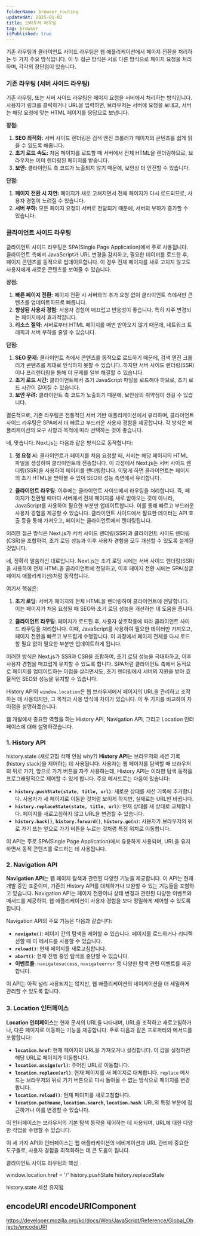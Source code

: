 ```yaml
---
folderName: browser_routing
updatedAt: 2025-01-02
title: 브라우저 라우팅
tag: browser
isPublished: true
---
```


기존 라우팅과 클라이언트 사이드 라우팅은 웹 애플리케이션에서 페이지 전환을 처리하는 두 가지 주요 방식입니다. 이 두 접근 방식은 서로 다른 방식으로 페이지 요청을 처리하며, 각각의 장단점이 있습니다.

### 기존 라우팅 (서버 사이드 라우팅)

기존 라우팅, 또는 서버 사이드 라우팅은 페이지 요청을 서버에서 처리하는 방식입니다. 사용자가 링크를 클릭하거나 URL을 입력하면, 브라우저는 서버에 요청을 보내고, 서버는 해당 요청에 맞는 HTML 페이지를 응답으로 보냅니다.

**장점:**

1. **SEO 최적화:** 서버 사이드 렌더링은 검색 엔진 크롤러가 페이지의 콘텐츠를 쉽게 읽을 수 있도록 해줍니다.
2. **초기 로드 속도:** 처음 페이지를 로드할 때 서버에서 전체 HTML을 렌더링하므로, 브라우저는 이미 렌더링된 페이지를 받습니다.
3. **보안:** 클라이언트 측 코드가 노출되지 않기 때문에, 보안상 더 안전할 수 있습니다.

**단점:**

1. **페이지 전환 시 지연:** 페이지가 새로 고쳐지면서 전체 페이지가 다시 로드되므로, 사용자 경험이 느려질 수 있습니다.
2. **서버 부하:** 모든 페이지 요청이 서버로 전달되기 때문에, 서버의 부하가 증가할 수 있습니다.

### 클라이언트 사이드 라우팅

클라이언트 사이드 라우팅은 SPA(Single Page Application)에서 주로 사용됩니다. 클라이언트 측에서 JavaScript가 URL 변경을 감지하고, 필요한 데이터를 로드한 후, 페이지 콘텐츠를 동적으로 업데이트합니다. 이 경우 전체 페이지를 새로 고치지 않고도 사용자에게 새로운 콘텐츠를 보여줄 수 있습니다.

**장점:**

1. **빠른 페이지 전환:** 페이지 전환 시 서버와의 추가 요청 없이 클라이언트 측에서만 콘텐츠를 업데이트하므로 빠릅니다.
2. **향상된 사용자 경험:** 사용자 경험이 매끄럽고 반응성이 좋습니다. 특히 자주 변경되는 페이지에서 효과적입니다.
3. **리소스 절약:** 서버로부터 HTML 페이지를 매번 받아오지 않기 때문에, 네트워크 트래픽과 서버 부하를 줄일 수 있습니다.

**단점:**

1. **SEO 문제:** 클라이언트 측에서 콘텐츠를 동적으로 로드하기 때문에, 검색 엔진 크롤러가 콘텐츠를 제대로 인식하지 못할 수 있습니다. 하지만 서버 사이드 렌더링(SSR)이나 프리렌더링을 통해 이 문제를 일부 해결할 수 있습니다.
2. **초기 로드 시간:** 클라이언트에서 초기 JavaScript 파일을 로드해야 하므로, 초기 로드 시간이 길어질 수 있습니다.
3. **보안 우려:** 클라이언트 측 코드가 노출되기 때문에, 보안상의 취약점이 생길 수 있습니다.

결론적으로, 기존 라우팅은 전통적인 서버 기반 애플리케이션에서 유리하며, 클라이언트 사이드 라우팅은 SPA에서 더 빠르고 부드러운 사용자 경험을 제공합니다. 각 방식은 애플리케이션의 요구 사항과 목적에 따라 선택하는 것이 좋습니다.

네, 맞습니다. Next.js는 다음과 같은 방식으로 동작합니다:

1. **첫 요청 시**: 클라이언트가 페이지를 처음 요청할 때, 서버는 해당 페이지의 HTML 파일을 생성하여 클라이언트에 전송합니다. 이 과정에서 Next.js는 서버 사이드 렌더링(SSR)을 사용하여 페이지를 렌더링합니다. 이렇게 하면 클라이언트는 페이지의 초기 HTML을 받아볼 수 있어 SEO와 성능 측면에서 유리합니다.

2. **클라이언트 라우팅**: 이후에는 클라이언트 사이드에서 라우팅을 처리합니다. 즉, 페이지가 전환될 때마다 서버에서 전체 페이지를 새로 받아오는 것이 아니라, JavaScript를 사용하여 필요한 부분만 업데이트합니다. 이를 통해 빠르고 부드러운 사용자 경험을 제공할 수 있습니다. 클라이언트 사이드에서 필요한 데이터는 API 호출 등을 통해 가져오고, 페이지는 클라이언트에서 렌더링됩니다.

이러한 접근 방식은 Next.js가 서버 사이드 렌더링(SSR)과 클라이언트 사이드 렌더링(CSR)을 조합하여, 초기 로딩 성능과 이후 사용자 경험을 모두 개선할 수 있도록 설계된 것입니다.

네, 정확히 말씀하신 대로입니다. Next.js는 초기 로딩 시에는 서버 사이드 렌더링(SSR)을 사용하여 전체 HTML을 클라이언트에 전달하고, 이후 페이지 전환 시에는 SPA(싱글 페이지 애플리케이션)처럼 동작합니다.

여기서 핵심은:

1. **초기 로딩**: 서버가 페이지의 전체 HTML을 렌더링하여 클라이언트에 전달합니다. 이는 페이지가 처음 요청될 때 SEO와 초기 로딩 성능을 개선하는 데 도움을 줍니다.

2. **클라이언트 라우팅**: 페이지가 로드된 후, 사용자 상호작용에 따라 클라이언트 사이드 라우팅을 처리합니다. 이때, JavaScript를 사용하여 필요한 데이터만 가져오고, 페이지 전환을 빠르고 부드럽게 수행합니다. 이 과정에서 페이지 전체를 다시 로드할 필요 없이 필요한 부분만 업데이트하게 됩니다.

이러한 방식은 Next.js가 SSR과 CSR을 조합하여, 초기 로딩 성능을 극대화하고, 이후 사용자 경험을 매끄럽게 유지할 수 있도록 합니다. SPA처럼 클라이언트 측에서 동적으로 페이지를 업데이트하는 이점을 살리면서도, 초기 렌더링에서 서버의 지원을 받아 효율적인 SEO와 성능을 유지할 수 있습니다.

History API와 `window.location`은 웹 브라우저에서 페이지의 URL을 관리하고 조작하는 데 사용되지만, 그 목적과 사용 방식에 차이가 있습니다. 이 두 가지를 비교하여 차이점을 설명하겠습니다.

웹 개발에서 중요한 역할을 하는 History API, Navigation API, 그리고 Location 인터페이스에 대해 설명하겠습니다.

### 1. History API

history.state (새로고침 삭제 안됨 why?)
**History API**는 브라우저의 세션 기록(history stack)을 제어하는 데 사용됩니다. 사용자는 웹 페이지를 탐색할 때 브라우저의 뒤로 가기, 앞으로 가기 버튼을 자주 사용하는데, History API는 이러한 탐색 동작을 프로그래밍적으로 제어할 수 있게 합니다. 주요 메서드로는 다음이 있습니다:

- **`history.pushState(state, title, url)`**: 새로운 상태를 세션 기록에 추가합니다. 사용자가 새 페이지로 이동한 것처럼 보이게 하지만, 실제로는 URL만 바뀝니다.
- **`history.replaceState(state, title, url)`**: 현재 상태를 새 상태로 교체합니다. 페이지를 새로고침하지 않고 URL을 변경할 수 있습니다.
- **`history.back()`**, **`history.forward()`**, **`history.go(n)`**: 사용자가 브라우저의 뒤로 가기 또는 앞으로 가기 버튼을 누르는 것처럼 특정 위치로 이동합니다.

이 API는 주로 SPA(Single Page Application)에서 유용하게 사용되며, URL을 유지하면서 동적 콘텐츠를 로드하는 데 사용됩니다.

### 2. Navigation API

**Navigation API**는 웹 페이지 탐색과 관련된 다양한 기능을 제공합니다. 이 API는 현재 개발 중인 표준이며, 기존의 History API를 대체하거나 보완할 수 있는 기능들을 포함하고 있습니다. Navigation API는 페이지 전환이나 상태 변경과 관련된 다양한 이벤트와 메서드를 제공하여, 웹 애플리케이션이 사용자 경험을 보다 정밀하게 제어할 수 있도록 합니다.

Navigation API의 주요 기능은 다음과 같습니다:

- **`navigate()`**: 페이지 간의 탐색을 제어할 수 있습니다. 페이지를 로드하거나 리디렉션할 때 이 메서드를 사용할 수 있습니다.
- **`reload()`**: 현재 페이지를 새로고침합니다.
- **`abort()`**: 현재 진행 중인 탐색을 중단할 수 있습니다.
- **이벤트들**: `navigatesuccess`, `navigateerror` 등 다양한 탐색 관련 이벤트를 제공합니다.

이 API는 아직 널리 사용되지는 않지만, 웹 애플리케이션의 네이게이션을 더 세밀하게 관리할 수 있도록 합니다.

### 3. Location 인터페이스

**Location 인터페이스**는 현재 문서의 URL을 나타내며, URL을 조작하고 새로고침하거나, 다른 페이지로 이동하는 기능을 제공합니다. 주로 다음과 같은 프로퍼티와 메서드를 포함합니다:

- **`location.href`**: 현재 페이지의 URL을 가져오거나 설정합니다. 이 값을 설정하면 해당 URL로 페이지가 이동합니다.
- **`location.assign(url)`**: 주어진 URL로 이동합니다.
- **`location.replace(url)`**: 현재 페이지를 새 페이지로 대체합니다. `replace` 메서드는 브라우저의 뒤로 가기 버튼으로 다시 돌아올 수 없는 방식으로 페이지를 변경합니다.
- **`location.reload()`**: 현재 페이지를 새로고침합니다.
- **`location.pathname`, `location.search`, `location.hash`**: URL의 특정 부분에 접근하거나 이를 변경할 수 있습니다.

이 인터페이스는 브라우저의 기본 탐색 동작을 제어하는 데 사용되며, URL에 대한 다양한 작업을 수행할 수 있습니다.

이 세 가지 API와 인터페이스는 웹 애플리케이션의 네비게이션과 URL 관리에 중요한 도구들로, 사용자 경험을 최적화하는 데 큰 도움이 됩니다.

클라이언트 사이드 라우팅의 핵심

window.location.href = '/'
history.pushState
history.replaceState

history.state 세션 유지됨

## encodeURI encodeURIComponent

https://developer.mozilla.org/ko/docs/Web/JavaScript/Reference/Global_Objects/encodeURI
